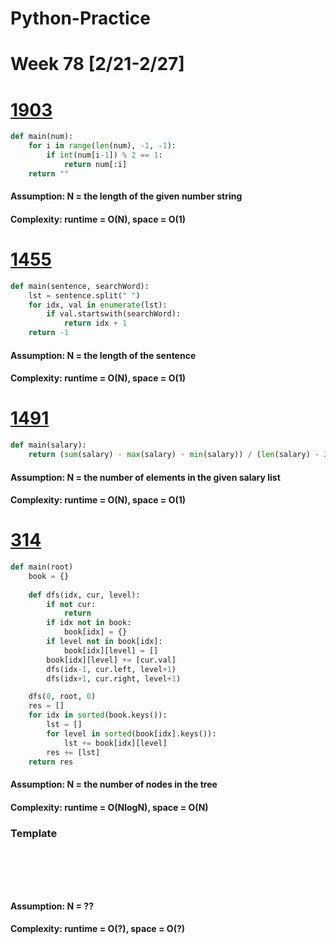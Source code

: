 # Python-Practice

# Week 78 [2/21-2/27]

# [1903](https://leetcode.com/problems/largest-odd-number-in-string/)
```python
def main(num):
    for i in range(len(num), -1, -1):
        if int(num[i-1]) % 2 == 1:
            return num[:i]
    return ""
```
#### Assumption: N = the length of the given number string
#### Complexity: runtime = O(N), space = O(1)

# [1455](https://leetcode.com/problems/check-if-a-word-occurs-as-a-prefix-of-any-word-in-a-sentence/)
```python
def main(sentence, searchWord):
    lst = sentence.split(" ")
    for idx, val in enumerate(lst):
        if val.startswith(searchWord):
            return idx + 1
    return -1
```
#### Assumption: N = the length of the sentence
#### Complexity: runtime = O(N), space = O(1)

# [1491](https://leetcode.com/problems/average-salary-excluding-the-minimum-and-maximum-salary/)
```python
def main(salary):
    return (sum(salary) - max(salary) - min(salary)) / (len(salary) - 2)
```
#### Assumption: N = the number of elements in the given salary list
#### Complexity: runtime = O(N), space = O(1)

# [314](https://leetcode.com/problems/binary-tree-vertical-order-traversal/)
```python
def main(root)
    book = {}
    
    def dfs(idx, cur, level):
        if not cur:
            return
        if idx not in book:
            book[idx] = {}
        if level not in book[idx]:
            book[idx][level] = []
        book[idx][level] += [cur.val]
        dfs(idx-1, cur.left, level+1)  
        dfs(idx+1, cur.right, level+1)

    dfs(0, root, 0)
    res = []
    for idx in sorted(book.keys()):
        lst = []
        for level in sorted(book[idx].keys()):
            lst += book[idx][level]
        res += [lst]
    return res
```
#### Assumption: N = the number of nodes in the tree
#### Complexity: runtime = O(NlogN), space = O(N)

### Template
# []()
```sql
```

# []()
```python
```
#### Assumption: N = ??
#### Complexity: runtime = O(?), space = O(?)
